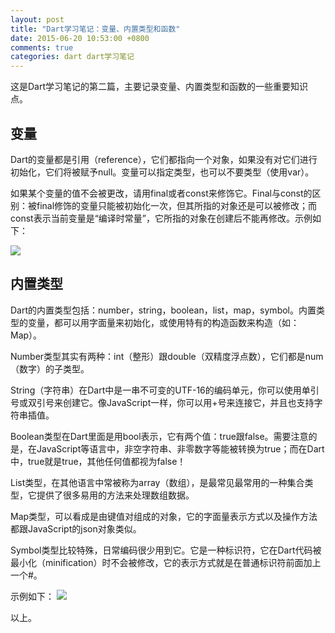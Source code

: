 ```yaml
---
layout: post
title: "Dart学习笔记：变量、内置类型和函数"
date: 2015-06-20 10:53:00 +0800
comments: true
categories: dart dart学习笔记
---
```

  这是Dart学习笔记的第二篇，主要记录变量、内置类型和函数的一些重要知识点。
## 变量
  Dart的变量都是引用（reference），它们都指向一个对象，如果没有对它们进行初始化，它们将被赋予null。变量可以指定类型，也可以不要类型（使用var）。

  如果某个变量的值不会被更改，请用final或者const来修饰它。Final与const的区别：被final修饰的变量只能被初始化一次，但其所指的对象还是可以被修改；而const表示当前变量是“编译时常量”，它所指的对象在创建后不能再修改。示例如下：<!-- more --> 

  <img src="{{ root_url }}/images/custom/dart_notes/note2/variables.png" />

## 内置类型
  Dart的内置类型包括：number，string，boolean，list，map，symbol。内置类型的变量，都可以用字面量来初始化，或使用特有的构造函数来构造（如：Map）。

  Number类型其实有两种：int（整形）跟double（双精度浮点数），它们都是num（数字）的子类型。

  String（字符串）在Dart中是一串不可变的UTF-16的编码单元，你可以使用单引号或双引号来创建它。像JavaScript一样，你可以用+号来连接它，并且也支持字符串插值。

  Boolean类型在Dart里面是用bool表示，它有两个值：true跟false。需要注意的是，在JavaScript等语言中，非空字符串、非零数字等能被转换为true；而在Dart中，true就是true，其他任何值都视为false！

  List类型，在其他语言中常被称为array（数组），是最常见最常用的一种集合类型，它提供了很多易用的方法来处理数组数据。

  Map类型，可以看成是由键值对组成的对象，它的字面量表示方式以及操作方法都跟JavaScript的json对象类似。

  Symbol类型比较特殊，日常编码很少用到它。它是一种标识符，它在Dart代码被最小化（minification）时不会被修改，它的表示方式就是在普通标识符前面加上一个#。

  示例如下：
  <img src="{{ root_url }}/images/custom/dart_notes/note2/types.png" />

以上。